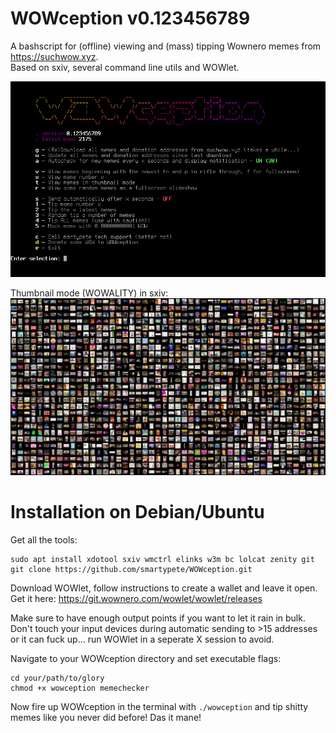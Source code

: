 # WOWception v0.123456789
A bashscript for (offline) viewing and (mass) tipping Wownero memes from https://suchwow.xyz.  
Based on sxiv, several command line utils and WOWlet.

![wowception](https://github.com/smartypete/WOWception/blob/main/wowception.jpg)

Thumbnail mode (WOWALITY) in sxiv:
![wowality](https://github.com/smartypete/WOWception/blob/main/wowality.jpg)

# Installation on Debian/Ubuntu
Get all the tools:
```
sudo apt install xdotool sxiv wmctrl elinks w3m bc lolcat zenity git
git clone https://github.com/smartypete/WOWception.git
```
Download WOWlet, follow instructions to create a wallet and leave it open.
Get it here: https://git.wownero.com/wowlet/wowlet/releases

Make sure to have enough output points if you want to let it rain in bulk. Don't touch your input devices during automatic sending to >15 addresses or it can fuck up... run WOWlet in a seperate X session to avoid.

Navigate to your WOWception directory and set executable flags:
```
cd your/path/to/glory
chmod +x wowception memechecker
```
Now fire up WOWception in the terminal with ```./wowception``` and tip shitty memes like you never did before! Das it mane!
